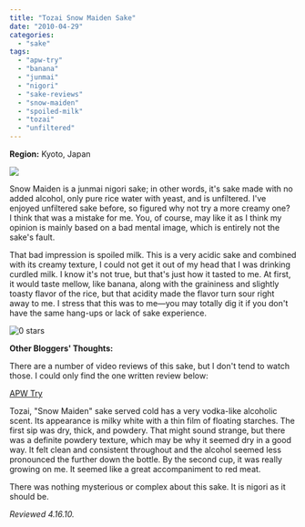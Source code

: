```yaml
---
title: "Tozai Snow Maiden Sake"
date: "2010-04-29"
categories:
  - "sake"
tags:
  - "apw-try"
  - "banana"
  - "junmai"
  - "nigori"
  - "sake-reviews"
  - "snow-maiden"
  - "spoiled-milk"
  - "tozai"
  - "unfiltered"
---
```


**Region:** Kyoto, Japan

![](https://thegourmez-wpmedia.s3.amazonaws.com/2024/07/tozaisnowmaiden.jpg)

Snow Maiden is a junmai nigori sake; in other words, it's sake made with no added alcohol, only pure rice water with yeast, and is unfiltered. I've enjoyed unfiltered sake before, so figured why not try a more creamy one?  I think that was a mistake for me. You, of course, may like it as I think my opinion is mainly based on a bad mental image, which is entirely not the sake's fault.

That bad impression is spoiled milk. This is a very acidic sake and combined with its creamy texture, I could not get it out of my head that I was drinking curdled milk. I know it's not true, but that's just how it tasted to me. At first, it would taste mellow, like banana, along with the graininess and slightly toasty flavor of the rice, but that acidity made the flavor turn sour right away to me. I stress that this was to me—you may totally dig it if you don't have the same hang-ups or lack of sake experience.




<div class="caption">

![0 stars](http://s3.amazonaws.com/thegourmez-wpmedia/2009/04/rating_mushroom1.gif "rating_mushroom1")</div>
  **Other Bloggers' Thoughts:**

There are a number of video reviews of this sake, but I don't tend to watch those. I could only find the one written review below:

[APW Try](http://ah-ne-li-ta.blogspot.com/2009/04/tozai-snow-maiden.html)

Tozai, "Snow Maiden" sake served cold has a very vodka-like alcoholic scent. Its appearance is milky white with a thin film of floating starches. The first sip was dry, thick, and powdery. That might sound strange, but there was a definite powdery texture, which may be why it seemed dry in a good way. It felt clean and consistent throughout and the alcohol seemed less pronounced the further down the bottle. By the second cup, it was really growing on me. It seemed like a great accompaniment to red meat.

There was nothing mysterious or complex about this sake. It is nigori as it should be.

_Reviewed 4.16.10._

